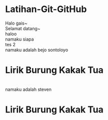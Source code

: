 # Latihan-Git-GitHub

Halo gais~
<br>Selamat datang~
<br>haloo
<br>namaku siapa
<br> tes 2
<br> namaku adalah bejo sontoloyo

# Lirik Burung Kakak Tua
<br> namaku adalah steven
# Lirik Burung Kakak Tua